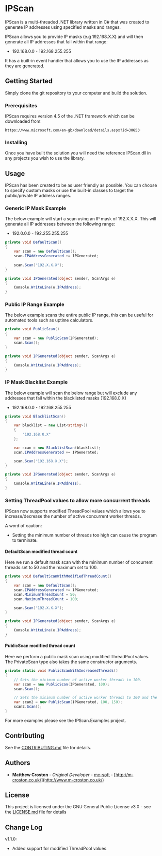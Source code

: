 # IPScan

IPScan is a multi-threaded .NET library written in C# that was created to generate IP addresses using specified masks and ranges.

IPScan allows you to provide IP masks (e.g 192.168.X.X) and will then generate all IP addresses that fall within that range:

* 192.168.0.0 - 192.168.255.255

It has a built-in event handler that allows you to use the IP addresses as they are generated.

## Getting Started

Simply clone the git repository to your computer and build the solution.

### Prerequisites

IPScan requires version 4.5 of the .NET framework which can be downloaded from:

```
https://www.microsoft.com/en-gb/download/details.aspx?id=30653
```

### Installing

Once you have built the solution you will need the reference IPScan.dll in any projects you wish to use the library.

## Usage

IPScan has been created to be as user friendly as possible. You can choose to specify custom masks or use the built-in classes to target the public/private IP address ranges.

### Generic IP Mask Example

The below example will start a scan using an IP mask of 192.X.X.X. This will generate all IP addresses between the following range:

* 192.0.0.0 - 192.255.255.255 

```cs
private void DefaultScan()
{
    var scan = new DefaultScan();
    scan.IPAddressGenerated += IPGenerated;
    
    scan.Scan("192.X.X.X");
}

private void IPGenerated(object sender, ScanArgs e)
{
    Console.WriteLine(e.IPAddress);
}
```

### Public IP Range Example

The below example scans the entire public IP range, this can be useful for automated tools such as uptime calculators.

```cs
private void PublicScan()
{
    var scan = new PublicScan(IPGenerated);
    scan.Scan();
}

private void IPGenerated(object sender, ScanArgs e)
{
    Console.WriteLine(e.IPAddress);
}
```

### IP Mask Blacklist Example

The below example will scan the below range but will exclude any addresses that fall within the blacklisted masks (192.168.0.X)

* 192.168.0.0 - 192.168.255.255

```cs
private void BlacklistScan()
{
    var blacklist = new List<string>()
    {
        "192.168.0.X"
    };

    var scan = new BlacklistScan(blacklist);
    scan.IPAddressGenerated += IPGenerated;

    scan.Scan("192.168.X.X");
}

private void IPGenerated(object sender, ScanArgs e)
{
    Console.WriteLine(e.IPAddress);
}
```

### Setting ThreadPool values to allow more concurrent threads

IPScan now supports modified ThreadPool values which allows you to increase/decrease the number of active concurrent worker threads.

A word of caution: 

* Setting the minimum number of threads too high can cause the program to terminate.

#### DefaultScan modified thread count

Here we run a default mask scan with the minimum number of concurrent threads set to 50 and the maximum set to 100.

```cs
private void DefaultScanWithModifiedThreadCount()
{
    var scan = new DefaultScan();
    scan.IPAddressGenerated += IPGenerated;
    scan.MinimumThreadCount = 50;
    scan.MaximumThreadCount = 100;

    scan.Scan("192.X.X.X");
}

private void IPGenerated(object sender, ScanArgs e)
{
    Console.WriteLine(e.IPAddress);
}
```

#### PublicScan modified thread count

Here we perform a public mask scan using modified ThreadPool values. The PrivateScan type also takes the same constructor arguments.

```cs
private static void PublicScanWithIncreasedThreads()
{
    // Sets the minimum number of active worker threads to 100.
    var scan = new PublicScan(IPGenerated, 100);
    scan.Scan();

    // Sets the minimum number of active worker threads to 100 and the maximum to 150.
    var scan2 = new PublicScan(IPGenerated, 100, 150);
    scan2.Scan();
}
```

For more examples please see the IPScan.Examples project.

## Contributing

See the [CONTRIBUTING.md](CONTRIBUTING.md) file for details.

## Authors

* **Matthew Croston** - *Original Developer* - [mc-soft](https://github.com/mc-soft) - [http://m-croston.co.uk/](http://www.m-croston.co.uk/)

## License

This project is licensed under the GNU General Public License v3.0 - see the [LICENSE.md](LICENSE.md) file for details

## Change Log

v1.1.0:

* Added support for modified ThreadPool values.

